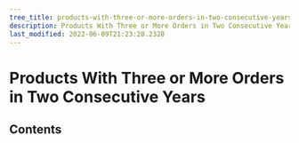 ```yaml
---
tree_title: products-with-three-or-more-orders-in-two-consecutive-years
description: Products With Three or More Orders in Two Consecutive Years
last_modified: 2022-06-09T21:23:28.2328
---
```


# Products With Three or More Orders in Two Consecutive Years

## Contents
